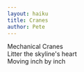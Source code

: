 ```yaml
---
layout: haiku
title: Cranes
author: Pete
---
```

Mechanical Cranes<br>
Litter the skyline's heart<br>
Moving inch by inch<br>